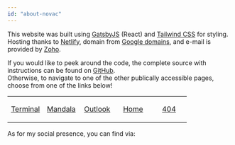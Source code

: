 ```yaml
---
id: "about-novac"
---
```


This website was built using [GatsbyJS](https://www.gatsbyjs.org/) (React) and [Tailwind CSS](https://tailwindcss.com/) for styling.  
Hosting thanks to [Netlify](https://www.netlify.com/), domain from [Google domains](https://domains.google.com/), and e-mail is provided by [Zoho](https://www.zoho.com/).

If you would like to peek around the code, the complete source with instructions can be found on [GitHub](https://github.com/Novatorem/Website).  
Otherwise, to navigate to one of the other publically accessible pages, choose from one of the links below!

<table width="80%" margin-top="-50px" margin-left="-20px"> 
  <tr>
  <td width="20%">

<a><p align="center">
[Terminal](https://novac.dev/x/intro)‌‌
</p>
  </td>
  <td width="20%">

<a><p align="center">
[Mandala](https://novac.dev/x/mandala)‌‌
</p>
  </td>
    <td width="20%">

<a><p align="center">
[Outlook](https://novac.dev/x/outlook)‌‌
</p>
  </td>
    <td width="20%">

<a><p align="center">
[Home](https://novac.dev/x/home)
</p>
  </td>
    <td width="20%">

<a><p align="center">
[404](https://novac.dev/404)‌‌
</p>
  </td>
  </table>

As for my social presence, you can find via:
